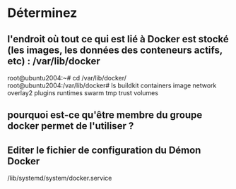 # Déterminez  

## l'endroit où tout ce qui est lié à Docker est stocké (les images, les données des conteneurs actifs, etc) : /var/lib/docker 

root@ubuntu2004:~# cd /var/lib/docker/
root@ubuntu2004:/var/lib/docker# ls
buildkit  containers  image  network  overlay2  plugins  runtimes  swarm  tmp  trust  volumes

## pourquoi est-ce qu'être membre du groupe docker permet de l'utiliser ? 

## Editer le fichier de configuration du Démon Docker

/lib/systemd/system/docker.service
